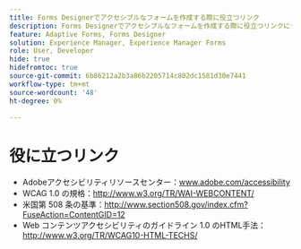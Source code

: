 ```yaml
---
title: Forms Designerでアクセシブルなフォームを作成する際に役立つリンク
description: Forms Designerでアクセシブルなフォームを作成する際に役立つリンクについて説明します。
feature: Adaptive Forms, Forms Designer
solution: Experience Manager, Experience Manager Forms
role: User, Developer
hide: true
hidefromtoc: true
source-git-commit: 6b86212a2b3a86b2205714c802dc1581d30e7441
workflow-type: tm+mt
source-wordcount: '48'
ht-degree: 0%

---
```



# 役に立つリンク

* Adobeアクセシビリティリソースセンター：www.adobe.com/accessibility
* WCAG 1.0 の規格：http://www.w3.org/TR/WAI-WEBCONTENT/
* 米国第 508 条の基準：http://www.section508.gov/index.cfm?FuseAction=ContentGID=12
* Web コンテンツアクセシビリティのガイドライン 1.0 のHTML手法：http://www.w3.org/TR/WCAG10-HTML-TECHS/
